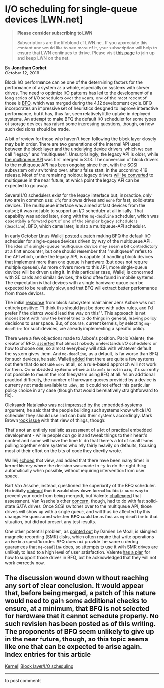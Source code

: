 # I/O scheduling for single-queue devices [LWN.net]

> **Please consider subscribing to LWN**
> 
> Subscriptions are the lifeblood of LWN.net. If you appreciate this content and would like to see more of it, your subscription will help to ensure that LWN continues to thrive. Please visit [this page](/Promo/nst-nag1/subscribe) to join up and keep LWN on the net. 

By **Jonathan Corbet**  
October 12, 2018 

Block I/O performance can be one of the determining factors for the performance of a system as a whole, especially on systems with slower drives. The need to optimize I/O patterns has led to the development of a long series of I/O schedulers over the years; one of the most recent of those is [BFQ](/Articles/674308/), which was merged during the 4.12 development cycle. BFQ incorporates an impressive set of heuristics designed to improve interactive performance, but it has, thus far, seen relatively little uptake in deployed systems. An attempt to make BFQ the default I/O scheduler for some types of storage devices has raised some interesting questions, though, on how such decisions should be made. 

A bit of review for those who haven't been following the block layer closely may be in order. There are two generations of the internal API used between the block layer and the underlying device drivers, which we can call "legacy" and "multiqueue". Unsurprisingly, the legacy API is older, while [the multiqueue API](/Articles/552904/) was first merged in 3.13. The conversion of block drivers to the multiqueue API has been ongoing since then, with the SCSI subsystem only [switching over](https://git.kernel.org/linus/d5038a13eca72fb216c07eb717169092e92284f1), after a false start, in the upcoming 4.19 release. Most of the remaining holdout legacy drivers [will be converted](/ml/linux-block/20181011165909.32615-1-axboe@kernel.dk/) to multiqueue in the near future, at which point the legacy API can be expected to go away. 

Several I/O schedulers exist for the legacy interface but, in practice, only two are in common use: `cfq` for slower drives and `none` for fast, solid-state devices. The multiqueue interface was aimed at fast devices from the outset; it was not able to support an I/O scheduler at all initially. That capability was added later, along with the `mq-deadline` scheduler, which was essentially a forward port of one of the simpler legacy schedulers (`deadline`). BFQ, which came later, is also a multiqueue-API scheduler. 

In early October Linus Walleij [posted a patch](/ml/linux-block/20181002124329.21248-1-linus.walleij@linaro.org/) making BFQ the default I/O scheduler for single-queue devices driven by way of the multiqueue API. The idea of a single-queue multiqueue device may seem a bit contradictory at a first encounter, but one should remember that "multiqueue" refers to the API which, unlike the legacy API, is capable of handling block devices that implement more than one queue in hardware (but does not require multiple queues). As more drivers move to this API, more single-queue devices will be driven using it. In this particular case, Walleij is concerned with SD cards and similar devices, the kind often found in mobile systems. The expectation is that devices with a single hardware queue can be expected to be relatively slow, and that BFQ will extract better performance from those devices. 

The initial [response](/ml/linux-block/05fdbe23-ec01-895f-e67e-abff85c1ece2@kernel.dk/) from block subsystem maintainer Jens Axboe was not entirely positive: ""I think this should just be done with udev rules, and I'd prefer if the distros would lead the way on this"". This approach is not inconsistent with how the kernel tries to do things in general, leaving policy decisions to user space. But, of course, current kernels, by selecting `mq-deadline` for such devices, are already implementing a specific policy. 

There were a few objections made to Axboe's position. Paolo Valente, the creator of BFQ, [asserted](/ml/linux-block/B5321A64-8A1A-42FF-A337-F4524BDA179B@linaro.org/) that almost nobody understands I/O schedulers or how to choose one, so almost everybody will stick with whatever default the system gives them. And `mq-deadline`, as a default, is far worse than BFQ for such devices, he said. Walleij [added](/ml/linux-block/CACRpkdZFeGy2e9OiDYaq_8XwMTjCd+oeGiJ1HXzNifqZyxPkKw@mail.gmail.com/) that there are quite a few systems out there that do not use `udev` at all, so a rule-based approach will not work for them. On embedded systems where `initramfs` is not in use, it's currently not possible to mount the root filesystem using BFQ at all. As an additional practical difficulty, the number of hardware queues provided by a device is currently not made available to `udev`, so it could not effect this particular policy choice in any case (though that would be relatively straightforward to fix). 

Oleksandr Natalenko [was not impressed](/ml/linux-block/1eca41df95ff660eb247a3de666adeb4@natalenko.name/) by the embedded-systems argument; he said that the people building such systems know which I/O scheduler they should use and can build their systems accordingly. Mark Brown [took issue](/ml/linux-block/20181003145150.GC7132@sirena.org.uk/) with that view of things, though: 

That's not an entirely realistic assessment of a lot of practical embedded development - while people *can* go in and tweak things to their heart's content and some will have the time to do that there's a lot of small teams pulling together entire systems who rely fairly heavily on defaults, focusing most of their effort on the bits of code they directly wrote. 

Walleij [echoed](/ml/linux-block/CACRpkdb1YSw3WWpGSqwxORaMSAeemiaP4i6cWJcY5VtADfzorQ@mail.gmail.com/) that view, and added that there have been many times in kernel history where the decision was made to try to do the right thing automatically when possible, without requiring intervention from user space. 

Bart Van Assche, instead, questioned the superiority of the BFQ scheduler. He initially [claimed](/ml/linux-block/1538683746.230807.9.camel@acm.org/) that it would slow down kernel builds (a sure way to prevent your code from being merged), but Valente [challenged](/ml/linux-block/A017CAC7-41E6-4BB3-AC31-5EB524276138@linaro.org/) that assessment. Van Assche's other [concern](/ml/linux-block/20bfa679-3131-e0af-f69d-2fbec32fbced@acm.org/), though, had to do with fast solid-state SATA drives. Once SCSI switches over to the multiqueue API, those drives will show up with a single queue, and will thus be affected by this change. He questioned whether BFQ could be as fast as `mq-deadline` in that situation, but did not present any test results. 

One other potential problem, as [pointed out](/ml/linux-block/BN3PR0401MB164003C967C45F2681F503A7E7E90@BN3PR0401MB1640.namprd04.prod.outlook.com/) by Damien Le Moal, is shingled magnetic recording (SMR) disks, which often require that write operations arrive in a specific order. BFQ does not provide the same ordering guarantees that `mq-deadline` does, so attempts to use it with SMR drives are unlikely to lead to a high level of user satisfaction. Valente [has a plan](/ml/linux-block/44614924-FF19-4C99-B04F-93C032B74395@linaro.org/) for how to support those drives in BFQ, but he acknowledged that they will not work correctly now. 

The discussion wound down without reaching any sort of clear conclusion. It would appear that, before being merged, a patch of this nature would need to gain some additional checks to ensure, at a minimum, that BFQ is not selected for hardware that it cannot schedule properly. No such revision has been posted as of this writing. The proponents of BFQ seem unlikely to give up in the near future, though, so this topic seems like one that can be expected to arise again.  
Index entries for this article  
---  
[Kernel](/Kernel/Index)| [Block layer/I/O scheduling](/Kernel/Index#Block_layer-IO_scheduling)  
  


* * *

to post comments 
